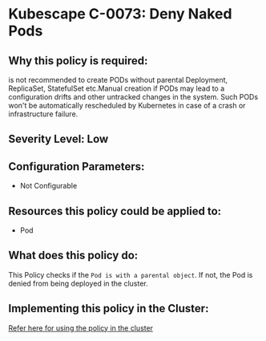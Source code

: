 # Kubescape C-0073: Deny Naked Pods

## Why this policy is required:
 is not recommended to create PODs without parental Deployment, ReplicaSet, StatefulSet etc.Manual creation if PODs may lead to a configuration drifts and other untracked changes in the system. Such PODs won't be automatically rescheduled by Kubernetes in case of a crash or infrastructure failure.

## Severity Level: Low

## Configuration Parameters:
* Not Configurable

## Resources this policy could be applied to:
* Pod

## What does this policy do:
This Policy checks if the `Pod is with a parental object`. If not, the Pod is denied from being deployed in the cluster.

## Implementing this policy in the Cluster:
[Refer here for using the policy in the cluster](https://github.com/kubescape/cel-admission-library#using-the-library)